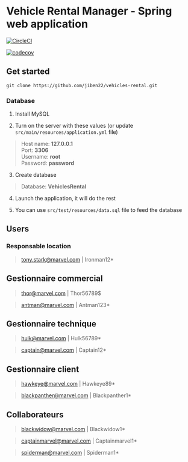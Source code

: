 # Vehicle Rental Manager - Spring web application

[![CircleCI](https://circleci.com/gh/jiben22/vehicles-rental/tree/main.svg?style=svg)](https://circleci.com/gh/jiben22/vehicles-rental/tree/main)

[![codecov](https://codecov.io/gh/jiben22/vehicles-rental/branch/main/graph/badge.svg)](https://codecov.io/gh/jiben22/vehicles-rental/branch/main)

## Get started

`git clone https://github.com/jiben22/vehicles-rental.git`

### Database

1. Install MySQL

2. Turn on the server with these values (or update `src/main/resources/application.yml` file)
> Host name: **127.0.0.1** \
> Port: **3306** \
> Username: **root** \
> Password: **password**

3. Create database
> Database: **VehiclesRental**

4. Launch the application, it will do the rest

5. You can use `src/test/resources/data.sql` file to feed the database

## Users

### Responsable location

> tony.stark@marvel.com | Ironman12*

## Gestionnaire commercial

> thor@marvel.com | Thor56789$

> antman@marvel.com | Antman123*

## Gestionnaire technique

> hulk@marvel.com | Hulk56789*

> captain@marvel.com | Captain12*

## Gestionnaire client

> hawkeye@marvel.com | Hawkeye89*

> blackpanther@marvel.com | Blackpanther1*

## Collaborateurs

> blackwidow@marvel.com | Blackwidow1*

> captainmarvel@marvel.com | Captainmarvel1*

> spiderman@marvel.com | Spiderman1*
